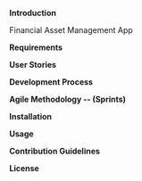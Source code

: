 **Introduction**


Financial Asset Management App

**Requirements**


**User Stories**


**Development Process**



**Agile Methodology -- (Sprints)**



**Installation**



**Usage**




**Contribution Guidelines**



**License**




